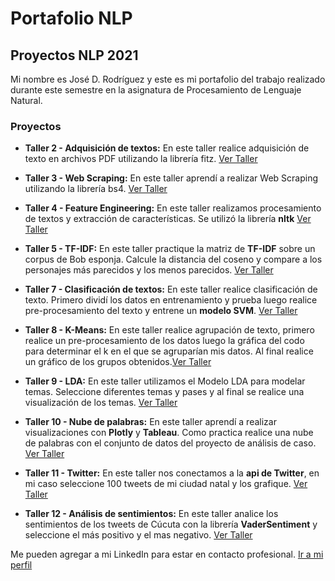 # Portafolio NLP

## Proyectos NLP 2021

Mi nombre es José D. Rodríguez y este es mi portafolio del trabajo realizado durante este semestre en la asignatura de Procesamiento de Lenguaje Natural.

### Proyectos 

- **Taller 2 - Adquisición de textos:** En este taller realice adquisición de texto en archivos PDF utilizando la librería fitz. [Ver Taller](https://github.com/jrm2087/NLP/blob/main/taller2/taller2.ipynb)

- **Taller 3 - Web Scraping:** En este taller aprendí a realizar Web Scraping utilizando la librería bs4. [Ver Taller](https://github.com/jrm2087/NLP/blob/main/taller3/taller3.ipynb)

- **Taller 4 - Feature Engineering:** En este taller realizamos procesamiento de textos y extracción de características. Se utilizó la librería **nltk** [Ver Taller](https://github.com/jrm2087/NLP/blob/main/taller4/taller4.ipynb)

- **Taller 5 - TF-IDF:** En este taller practique la matriz de **TF-IDF** sobre un corpus de Bob esponja. Calcule la distancia del coseno y compare a los personajes más parecidos y los menos parecidos.   [Ver Taller](https://github.com/jrm2087/NLP/blob/main/taller5/taller5.ipynb)

- **Taller 7 - Clasificación de textos:** En este taller realice clasificación de texto. Primero dividí los datos en entrenamiento y prueba luego realice pre-procesamiento del texto y entrene un **modelo SVM**.  [Ver Taller](https://github.com/jrm2087/NLP/blob/main/taller7/taller7.ipynb)
  
- **Taller 8 - K-Means:** En este taller realice agrupación de texto, primero realice un pre-procesamiento de los datos luego la gráfica del codo para determinar el k en el que se agruparían mis datos. Al final realice un gráfico de los grupos obtenidos.[Ver Taller](https://github.com/jrm2087/NLP/blob/main/taller8/taller8.ipynb)

- **Taller 9 - LDA:** En este taller utilizamos el Modelo LDA para modelar temas. Seleccione diferentes temas y pases y al final se realice una visualización de los temas. [Ver Taller](https://github.com/jrm2087/NLP/blob/main/taller9/taller9.ipynb)

- **Taller 10 - Nube de palabras:** En este taller aprendí a realizar visualizaciones con **Plotly** y **Tableau**. Como practica realice una nube de palabras con el conjunto de datos del proyecto de análisis de caso. [Ver Taller](https://github.com/jrm2087/NLP/blob/main/taller10/taller10.ipynb)

- **Taller 11 - Twitter:** En este taller nos conectamos a la **api de Twitter**, en mi caso seleccione 100 tweets de mi ciudad natal y los grafique. [Ver Taller](https://github.com/jrm2087/NLP/blob/main/taller11/taller11.ipynb)
  
- **Taller 12 - Análisis de sentimientos:** En este taller analice los sentimientos de los tweets de Cúcuta con la librería **VaderSentiment** y seleccione el más positivo y el mas negativo.  [Ver Taller](https://github.com/jrm2087/NLP/blob/main/taller12/taller12.ipynb)

Me pueden agregar a mi LinkedIn para estar en contacto profesional. [Ir a mi perfil](https://www.linkedin.com/in/jrm2087/)